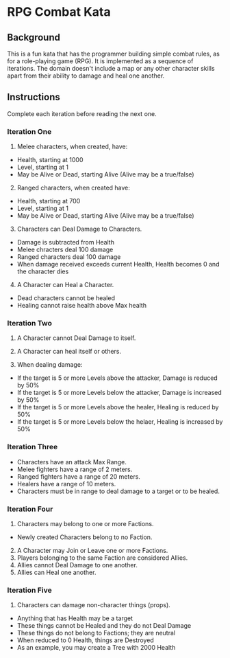 # RPG Combat Kata

## Background

This is a fun kata that has the programmer building simple combat rules, as for a role-playing game (RPG). It is implemented as a sequence of iterations. The domain doesn't include a map or any other character skills apart from their ability to damage and heal one another.

## Instructions

Complete each iteration before reading the next one.

### Iteration One

1. Melee characters, when created, have:

- Health, starting at 1000
- Level, starting at 1
- May be Alive or Dead, starting Alive (Alive may be a true/false)

2. Ranged characters, when created have:

- Health, starting at 700
- Level, starting at 1
- May be Alive or Dead, starting Alive (Alive may be a true/false)

3. Characters can Deal Damage to Characters.

- Damage is subtracted from Health
- Melee chracters deal 100 damage
- Ranged characters deal 100 damage
- When damage received exceeds current Health, Health becomes 0 and the character dies

4. A Character can Heal a Character.

- Dead characters cannot be healed
- Healing cannot raise health above Max health

### Iteration Two

1. A Character cannot Deal Damage to itself.

2. A Character can heal itself or others.

3. When dealing damage:

- If the target is 5 or more Levels above the attacker, Damage is reduced by 50%
- If the target is 5 or more Levels below the attacker, Damage is increased by 50%
- If the target is 5 or more Levels above the healer, Healing is reduced by 50%
- If the target is 5 or more Levels below the helaer, Healing is increased by 50%

### Iteration Three

- Characters have an attack Max Range.
- Melee fighters have a range of 2 meters.
- Ranged fighters have a range of 20 meters.
- Healers have a range of 10 meters.
- Characters must be in range to deal damage to a target or to be healed.

### Iteration Four

1. Characters may belong to one or more Factions.

- Newly created Characters belong to no Faction.

2. A Character may Join or Leave one or more Factions.
3. Players belonging to the same Faction are considered Allies.
4. Allies cannot Deal Damage to one another.
5. Allies can Heal one another.

### Iteration Five

1. Characters can damage non-character things (props).

- Anything that has Health may be a target
- These things cannot be Healed and they do not Deal Damage
- These things do not belong to Factions; they are neutral
- When reduced to 0 Health, things are Destroyed
- As an example, you may create a Tree with 2000 Health
